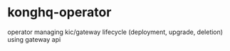# konghq-operator
operator managing kic/gateway lifecycle (deployment, upgrade, deletion) using gateway api
